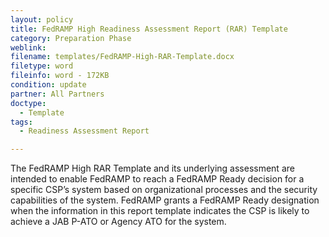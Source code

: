 ```yaml
---
layout: policy   
title: FedRAMP High Readiness Assessment Report (RAR) Template
category: Preparation Phase
weblink:
filename: templates/FedRAMP-High-RAR-Template.docx
filetype: word
fileinfo: word - 172KB
condition: update
partner: All Partners
doctype:
  - Template
tags:
  - Readiness Assessment Report

---
```

The FedRAMP High RAR Template and its underlying assessment are intended to enable FedRAMP to reach a FedRAMP Ready decision for a specific CSP’s system based on organizational processes and the security capabilities of the system. FedRAMP grants a FedRAMP Ready designation when the information in this report template indicates the CSP is likely to achieve a JAB P-ATO or Agency ATO for the system.
